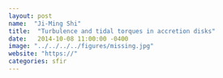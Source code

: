 ```yaml
---
layout: post
name:  "Ji-Ming Shi"
title:  "Turbulence and tidal torques in accretion disks"
date:   2014-10-08 11:00:00 -0400
image: "../../../../figures/missing.jpg"
website: "https://"
categories: sfir
---
```


